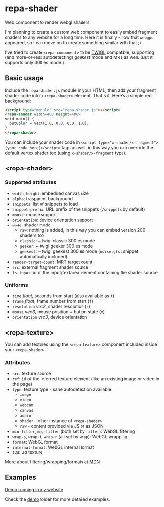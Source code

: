 # repa-shader
Web component to render webgl shaders

I'm planning to create a custom web component to easily embed fragment shaders to any website for a long time. Here it is finally - now that `webgpu` appeared, so I can move on to create something similar with that ;)

I've tried to create `<repa-component>` to be [TWIGL](https://twigl.app/) compatible, supporting (and more-or-less autodetecting) _geekest_ mode and MRT as well. (But it supports only 300 es mode.)

## Basic usage

Include the `repa-shader.js` module in your HTML, then add your fragment shader code into a `<repa-shader>` element. That's it. Here's a simple red background:

```html
<script type="module" src="repa-shader.js"></script>
<repa-shader width=400 height=400>
void main() {
  outColor = vec4(1.0, 0.0, 0.0, 1.0);
}
</repa-shader>
```

You can include your shader code in `<script type="x-shader/x-fragment">[your code here]</script>` tags as well, in this way you can override the default vertex shader too (using `x-shader/x-fragment` type).

## &lt;repa-shader&gt;

### Supported attributes

- `width`, `height`: embedded canvas size
- `alpha`: trasparent background
- `snippets`: list of snippets to load
- `snippet-prefix`: URL prefix of the snippets (`/snippets` by default)
- `mouse`: mouse support
- `orientation`: device orientation support
- `mode`: shader mode
  - `raw`: nothing is added, in this way you can embed version 200 shaders too
  - `classic`: ~ twigl classic 300 es mode
  - `geeker`: ~ twigl geeker 300 es mode
  - `geekest`: ~ twigl geekest 300 es mode (`noise.glsl` snippet automatically included)
- `render-target-count`: MRT target count
- `src`: external fragment shader source
- `fs-input`: id of the input/textarea element containing the shader source

### Uniforms

- `time` _float_, seconds from start (also available as `t`)
- `frame` _float_, frame number from start (`f`)
- `resolution` _vec2_, shader resolution (`r`)
- `mouse` _vec3_, mouse position + button state (`m`)
- `orientation` _vec3_, device orientation

## &lt;repa-texture&gt;

You can add textures using the `<repa-texture>` component included inside your `<repa-shader>`.

### Attributes

- `src`: texture source
- `ref`: `id` of the referred texture element (like an existing image or video in the page)
- `type`: texture type - sane autodetection available
  - `image`
  - `video`
  - `webcam`
  - `canvas`
  - `audio`
  - `shader` - other instance of `<repa-shader>`
  - `raw` - content provided via JS or as JSON
- `min-filter`, `mag-filter` (both set by `filter`): WebGL filtering
- `wrap-s`, `wrap-t`, `wrap-r` (all set by `wrap`): WebGL wrapping
- `format`: WebGL format
- `internal-format`: WebGL internal format
- `t3d`: 3d texture

More about filtering/wrapping/formats at [MDN](https://developer.mozilla.org/en-US/docs/Web/API/WebGLRenderingContext/texImage2D)

## Examples

[Demo running in my website](https://horak.hu/posts/repa-shader/)

Check the [demo](demo) folder for more detailed examples.

